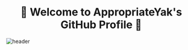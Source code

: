<h1 align="center">🌟 Welcome to AppropriateYak's GitHub Profile 🌟</h1>

![header](https://capsule-render.vercel.app/api?type=rect&color=gradient&height=10)
